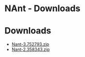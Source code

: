 
NAnt - Downloads
================

# Downloads

- [Nant-3.752793.zip](https://raw.githubusercontent.com/UrbanCode/IBM-UCB-PLUGINS/main/files/NAnt/Nant-3.752793.zip)
- [Nant-2.358343.zip](https://raw.githubusercontent.com/UrbanCode/IBM-UCB-PLUGINS/main/files/NAnt/Nant-2.358343.zip)

